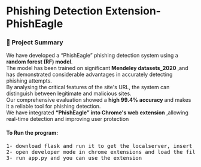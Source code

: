 <h1>Phishing Detection Extension-PhishEagle</h1>
<h3>🚀 Project Summary</h3>
<p>We have developed a “PhishEagle” phishing detection system using a 
<strong>random forest (RF) model</strong>.<br> 
The model has been trained on significant<strong> Mendeley 
datasets_2020 </strong>,and has demonstrated considerable advantages in accurately detecting 
phishing attempts.<br>
By analysing the critical features of the site's URL, the system can 
distinguish between legitimate and malicious sites.<br>
Our comprehensive evaluation showed 
a <strong>high 99.4% accuracy </strong>and makes it a reliable tool for phishing detection.
<br>We have integrated <strong>“PhishEagle” into Chrome's web extension</strong> ,allowing real-time detection and 
improving user protection</p>

<h4>To Run the program:</h4>
<pre>
1- download flask and run it to get the localserver, insert the localserver into popup.js file in line 14
2- open developer mode in chrome extensions and load the files 
3- run app.py and you can use the extension
</pre>
